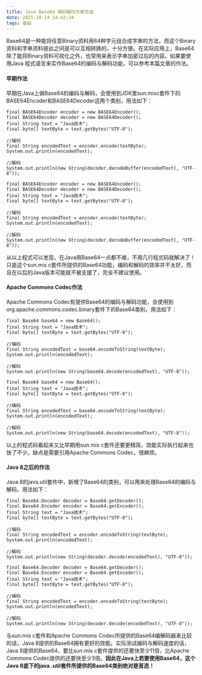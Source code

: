 ```yaml
---
title: Java Base64 编码解码方案总结
date: 2025-10-14 14:42:34
tags: 基础
---
```


Base64是一种能将任意Binary资料用64种字元组合成字串的方法，而这个Binary资料和字串资料彼此之间是可以互相转换的，十分方便。在实际应用上，Base64除了能将Binary资料可视化之外，也常用来表示字串加密过后的内容。如果要使用Java 程式语言来实作Base64的编码与解码功能，可以参考本篇文章的作法。

#### 早期作法

早期在Java上做Base64的编码与解码，会使用到JDK里sun.misc套件下的BASE64Encoder和BASE64Decoder这两个类别，用法如下：

```
final BASE64Encoder encoder = new BASE64Encoder();
final BASE64Decoder decoder = new BASE64Decoder();
final String text = "Java技术";
final byte[] textByte = text.getBytes("UTF-8");

//编码
final String encodedText = encoder.encode(textByte);
System.out.println(encodedText);

//解码
System.out.println(new String(decoder.decodeBuffer(encodedText), "UTF-8"));

final BASE64Encoder encoder = new BASE64Encoder();
final BASE64Decoder decoder = new BASE64Decoder();
final String text = "Java技术";
final byte[] textByte = text.getBytes("UTF-8");

//编码
final String encodedText = encoder.encode(textByte);
System.out.println(encodedText);

//解码
System.out.println(new String(decoder.decodeBuffer(encodedText), "UTF-8"));
```


从以上程式可以发现，在Java用Base64一点都不难，不用几行程式码就解决了！只是这个sun.mis c套件所提供的Base64功能，编码和解码的效率并不太好，而且在以后的Java版本可能就不被支援了，完全不建议使用。

#### Apache Commons Codec作法

Apache Commons Codec有提供Base64的编码与解码功能，会使用到org.apache.commons.codec.binary套件下的Base64类别，用法如下：

```
final Base64 base64 = new Base64();
final String text = "Java技术";
final byte[] textByte = text.getBytes("UTF-8");

//编码
final String encodedText = base64.encodeToString(textByte);
System.out.println(encodedText);

//解码
System.out.println(new String(base64.decode(encodedText), "UTF-8"));

final Base64 base64 = new Base64();
final String text = "Java技术";
final byte[] textByte = text.getBytes("UTF-8");

//编码
final String encodedText = base64.encodeToString(textByte);
System.out.println(encodedText);

//解码
System.out.println(new String(base64.decode(encodedText), "UTF-8"));
```

以上的程式码看起来又比早期用sun.mis c套件还要更精简，效能实际执行起来也快了不少。缺点是需要引用Apache Commons Codec，很麻烦。

#### Java 8之后的作法

Java 8的java.util套件中，新增了Base64的类别，可以用来处理Base64的编码与解码，用法如下：

```
final Base64.Decoder decoder = Base64.getDecoder();
final Base64.Encoder encoder = Base64.getEncoder();
final String text = "Java技术";
final byte[] textByte = text.getBytes("UTF-8");

//编码
final String encodedText = encoder.encodeToString(textByte);
System.out.println(encodedText);

//解码
System.out.println(new String(decoder.decode(encodedText), "UTF-8"));

final Base64.Decoder decoder = Base64.getDecoder();
final Base64.Encoder encoder = Base64.getEncoder();
final String text = "Java技术";
final byte[] textByte = text.getBytes("UTF-8");

//编码
final String encodedText = encoder.encodeToString(textByte);
System.out.println(encodedText);

//解码
System.out.println(new String(decoder.decode(encodedText), "UTF-8"));
```


与sun.mis c套件和Apache Commons Codec所提供的Base64编解码器来比较的话，Java 8提供的Base64拥有更好的效能。实际测试编码与解码速度的话，Java 8提供的Base64，要比sun.mis c套件提供的还要快至少11倍，比Apache Commons Codec提供的还要快至少3倍。**因此在Java上若要使用Base64，这个Java 8底下的java .util套件所提供的Base64类别绝对是首选！**

